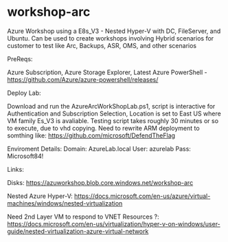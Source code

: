 # workshop-arc
Azure Workshop using a E8s_V3 - Nested Hyper-V with DC, FileServer, and Ubuntu. Can be used to create workshops involving Hybrid scenarios for customer to test like Arc, Backups, ASR, OMS, and other scenarios

PreReqs:

Azure Subscription, Azure Storage Explorer, Latest Azure PowerShell - https://github.com/Azure/azure-powershell/releases/

Deploy Lab:

Download and run the AzureArcWorkShopLab.ps1, script is interactive for Authentication and Subscription Selection, Location is set to East US where VM family Es_V3 is avaliable. Testing script takes roughly 30 minutes or so to execute, due to vhd copying. Need to rewrite ARM deployment to somthing like: https://github.com/microsoft/DefendTheFlag 

Enviroment Details:
Domain: AzureLab.local
User: azurelab
Pass: Microsoft84!

Links: 

Disks: https://azuworkshop.blob.core.windows.net/workshop-arc

Nested Azure Hyper-V: https://docs.microsoft.com/en-us/azure/virtual-machines/windows/nested-virtualization

Need 2nd Layer VM to respond to VNET Resources ?: https://docs.microsoft.com/en-us/virtualization/hyper-v-on-windows/user-guide/nested-virtualization-azure-virtual-network
